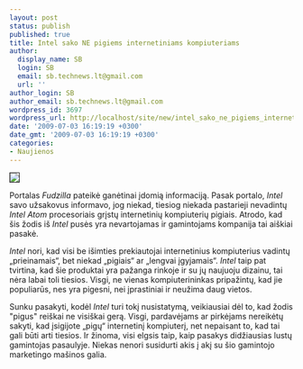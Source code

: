 ```yaml
---
layout: post
status: publish
published: true
title: Intel sako NE pigiems internetiniams kompiuteriams
author:
  display_name: SB
  login: SB
  email: sb.technews.lt@gmail.com
  url: ''
author_login: SB
author_email: sb.technews.lt@gmail.com
wordpress_id: 3697
wordpress_url: http://localhost/site/new/intel_sako_ne_pigiems_internetiniams_kompiuteriams/
date: '2009-07-03 16:19:19 +0300'
date_gmt: '2009-07-03 16:19:19 +0300'
categories:
- Naujienos
---
```

<div class="imgright"><img src="http://tbn0.google.com/images?q=tbn:BzGEsyWytpcRpM:http://eeepc.net/wp-content/uploads/2009/03/eeebox1_small.jpg" border="1" /></div>
<p>Portalas <i>Fudzilla</i> pateikė ganėtinai įdomią informaciją. Pasak portalo, <i>Intel</i> savo užsakovus informavo, jog niekad, tiesiog niekada pastarieji nevadintų <i>Intel Atom</i> procesoriais grįstų internetinių kompiuterių pigiais. Atrodo, kad šis žodis iš <i>Intel</i> pusės yra nevartojamas ir gamintojams kompanija tai aiškiai pasakė.</p>
<p><i>Intel</i> nori, kad visi be išimties prekiautojai internetinius kompiuterius vadintų „prieinamais“, bet niekad „pigiais“ ar „lengvai įgyjamais“. <i>Intel</i> taip pat tvirtina, kad šie produktai yra pažanga rinkoje ir su jų naujuoju dizainu, tai nėra labai toli tiesios. Visgi, ne vienas kompiuterininkas pripažintų, kad jie populiarūs, nes yra pigesni, nei įprastiniai ir neužima daug vietos.</p>
<p>Sunku pasakyti, kodėl <i>Intel</i> turi tokį nusistatymą, veikiausiai dėl to, kad žodis "pigus" reiškai ne visiškai gerą. Visgi, pardavėjams ar pirkėjams nereikėtų sakyti, kad įsigijote „pigų“ internetinį kompiuterį, net nepaisant to, kad tai gali būti arti tiesios. Ir žinoma, visi elgsis taip, kaip pasakys didžiausias lustų gamintojas pasaulyje. Niekas nenori susidurti akis į akį su šio gamintojo marketingo mašinos galia.<br /></p>
